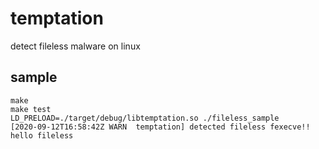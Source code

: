 # temptation
detect fileless malware on linux

## sample

```console
make
make test
LD_PRELOAD=./target/debug/libtemptation.so ./fileless_sample
[2020-09-12T16:58:42Z WARN  temptation] detected fileless fexecve!!
hello fileless
```
